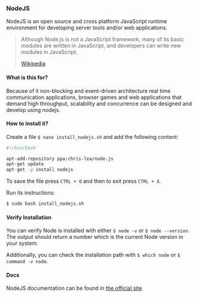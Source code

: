 ### NodeJS

NodeJS is an open source and cross platform JavaScript runtime environment for developing server tools and/or web applications.

> Although Node.js is not a JavaScript framework, many of its basic modules are written in JavaScript, and developers can write new modules in JavaScript.
>
> [Wikipedia](https://en.wikipedia.org/wiki/Node.js)

#### What is this for?

Because of it non-blocking and event-driven architecture real time communication applications, browser games and web applications that demand high throughput, scalability and concurrence can be designed and develop using nodejs.

#### How to install it?

Create a file `$ nano install_nodejs.sh` and add the following content:

```bash
#!/bin/bash

apt-add-repository ppa:chris-lea/node.js
apt-get update
apt-get -y install nodejs
```

To save the file press `CTRL + O` and then to exit press `CTRL + X`.

Run its instructions:

```bash
$ sudo bash install_nodejs.sh
```

#### Verify Installation

You can verify Node is installed with either `$ node -v` or `$ node --version`. The output should return a number which is the current Node version in your system.

Additionally, you can check the installation path with `$ which node` or `$ command -v node`.

#### Docs

NodeJS documentation can be found in [the official site](https://nodejs.org/en/docs/)
